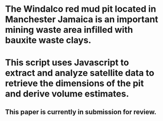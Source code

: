 # The Windalco red mud pit located in Manchester Jamaica is an important mining waste area infilled with bauxite waste clays.
# This script uses Javascript to extract and analyze satellite data to retrieve the dimensions of the pit and derive volume estimates.

## This paper is currently in submission for review.
